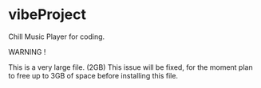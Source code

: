 # vibeProject
Chill Music Player for coding.

WARNING !

This is a very large file. (2GB) 
This issue will be fixed, for the moment plan to free up to 3GB of space before installing this file.
